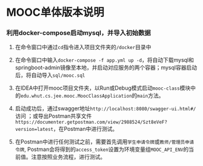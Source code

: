 MOOC单体版本说明
=============

### 利用docker-compose启动mysql，并导入初始数据

1. 在命令窗口中通过`cd`指令进入项目文件夹的`/docker`目录中

2. 在命令窗口中输入`docker-compose -f app.yml up -d`，将自动下载mysql和springboot-admin镜像至本地，并启动对应服务的两个容器；mysql容器启动后，将自动导入`sql/mooc.sql`

3. 在IDEA中打开mooc项目文件夹，以Run或Debug模式启动`mooc-class`模块中的`edu.whut.cs.jee.mooc.MoocClassApplication`的`main`方法。

4. 启动成功后，通过swagger地址`http://localhost:8080/swagger-ui.html#/`访问 ；或导出Postman共享文件`https://documenter.getpostman.com/view/2988524/Szt8eVeF?version=latest`，在Postman中进行测试。

5. 在Postman中进行任何测试之前，需要首先调用`学生申请令牌`或`教师/管理员申请令牌`, Postman会将得到的`access_token`设置为环境变量组`MOOC_API_ENV`的当前值。注意按照业务流程，进行测试。
